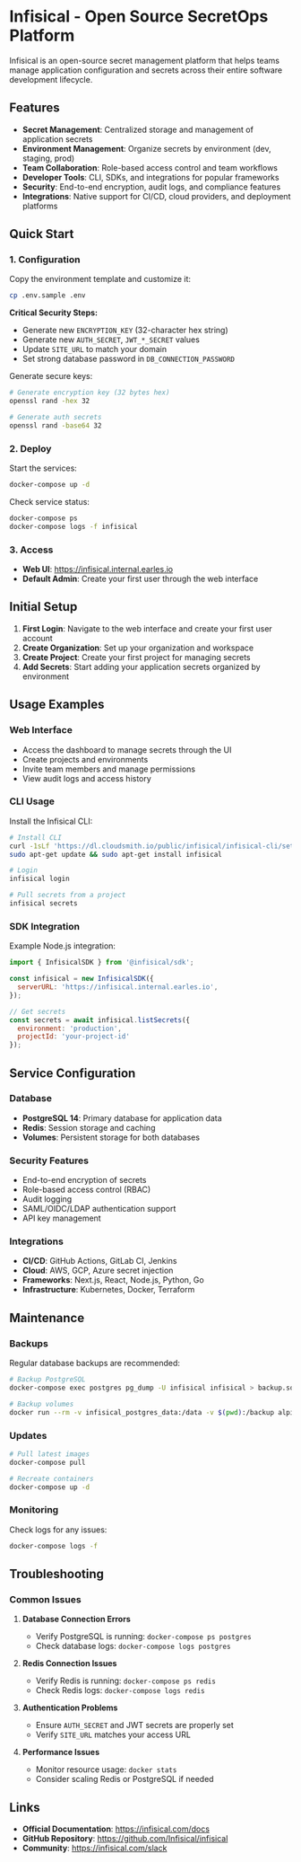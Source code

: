 # Infisical - Open Source SecretOps Platform

Infisical is an open-source secret management platform that helps teams manage application configuration and secrets across their entire software development lifecycle.

## Features

- **Secret Management**: Centralized storage and management of application secrets
- **Environment Management**: Organize secrets by environment (dev, staging, prod)
- **Team Collaboration**: Role-based access control and team workflows
- **Developer Tools**: CLI, SDKs, and integrations for popular frameworks
- **Security**: End-to-end encryption, audit logs, and compliance features
- **Integrations**: Native support for CI/CD, cloud providers, and deployment platforms

## Quick Start

### 1. Configuration

Copy the environment template and customize it:

```bash
cp .env.sample .env
```

**Critical Security Steps:**
- Generate new `ENCRYPTION_KEY` (32-character hex string)
- Generate new `AUTH_SECRET`, `JWT_*_SECRET` values
- Update `SITE_URL` to match your domain
- Set strong database password in `DB_CONNECTION_PASSWORD`

Generate secure keys:
```bash
# Generate encryption key (32 bytes hex)
openssl rand -hex 32

# Generate auth secrets
openssl rand -base64 32
```

### 2. Deploy

Start the services:

```bash
docker-compose up -d
```

Check service status:
```bash
docker-compose ps
docker-compose logs -f infisical
```

### 3. Access

- **Web UI**: https://infisical.internal.earles.io
- **Default Admin**: Create your first user through the web interface

## Initial Setup

1. **First Login**: Navigate to the web interface and create your first user account
2. **Create Organization**: Set up your organization and workspace
3. **Create Project**: Create your first project for managing secrets
4. **Add Secrets**: Start adding your application secrets organized by environment

## Usage Examples

### Web Interface
- Access the dashboard to manage secrets through the UI
- Create projects and environments
- Invite team members and manage permissions
- View audit logs and access history

### CLI Usage
Install the Infisical CLI:
```bash
# Install CLI
curl -1sLf 'https://dl.cloudsmith.io/public/infisical/infisical-cli/setup.deb.sh' | sudo -E bash
sudo apt-get update && sudo apt-get install infisical

# Login
infisical login

# Pull secrets from a project
infisical secrets
```

### SDK Integration
Example Node.js integration:
```javascript
import { InfisicalSDK } from '@infisical/sdk';

const infisical = new InfisicalSDK({
  serverURL: 'https://infisical.internal.earles.io',
});

// Get secrets
const secrets = await infisical.listSecrets({
  environment: 'production',
  projectId: 'your-project-id'
});
```

## Service Configuration

### Database
- **PostgreSQL 14**: Primary database for application data
- **Redis**: Session storage and caching
- **Volumes**: Persistent storage for both databases

### Security Features
- End-to-end encryption of secrets
- Role-based access control (RBAC)
- Audit logging
- SAML/OIDC/LDAP authentication support
- API key management

### Integrations
- **CI/CD**: GitHub Actions, GitLab CI, Jenkins
- **Cloud**: AWS, GCP, Azure secret injection
- **Frameworks**: Next.js, React, Node.js, Python, Go
- **Infrastructure**: Kubernetes, Docker, Terraform

## Maintenance

### Backups
Regular database backups are recommended:
```bash
# Backup PostgreSQL
docker-compose exec postgres pg_dump -U infisical infisical > backup.sql

# Backup volumes
docker run --rm -v infisical_postgres_data:/data -v $(pwd):/backup alpine tar czf /backup/postgres_backup.tar.gz -C /data .
```

### Updates
```bash
# Pull latest images
docker-compose pull

# Recreate containers
docker-compose up -d
```

### Monitoring
Check logs for any issues:
```bash
docker-compose logs -f
```

## Troubleshooting

### Common Issues

1. **Database Connection Errors**
   - Verify PostgreSQL is running: `docker-compose ps postgres`
   - Check database logs: `docker-compose logs postgres`

2. **Redis Connection Issues**
   - Verify Redis is running: `docker-compose ps redis`
   - Check Redis logs: `docker-compose logs redis`

3. **Authentication Problems**
   - Ensure `AUTH_SECRET` and JWT secrets are properly set
   - Verify `SITE_URL` matches your access URL

4. **Performance Issues**
   - Monitor resource usage: `docker stats`
   - Consider scaling Redis or PostgreSQL if needed

## Links

- **Official Documentation**: https://infisical.com/docs
- **GitHub Repository**: https://github.com/Infisical/infisical
- **Community**: https://infisical.com/slack